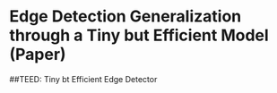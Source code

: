 # Edge Detection Generalization through a Tiny but Efficient Model (Paper)
##TEED: Tiny bt Efficient Edge Detector
